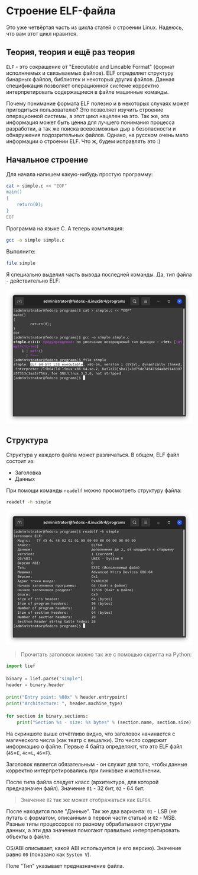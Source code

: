 # Строение ELF-файла

Это уже четвёртая часть из цикла статей о строении Linux. Надеюсь, что вам этот цикл нравится.

## Теория, теория и ещё раз теория
`ELF` - это сокращение от "Executable and Lincable Format" (формат исполняемых и связываемых файлов). ELF определяет структуру бинарных файлов, библиотек и некоторых других файлов. Данная спецификация позволяет операционной системе корректно интерпретировать содержащиеся в файле машинные команды.

Почему понимание формата ELF полезно и в некоторых случаях может пригодиться пользователю? Это позволяет изучить строение операционной системы, а этот цикл нацелен на это. Так же, эта информация может быть ценна для лучшего понимания процесса разработки, а так же поиска всевозможных дыр в безопасности и обнаружения подозрительных файлов. Однако, на русском очень мало информации о строении ELF. Что ж, будем исправлять это :)

## Начальное строение
Для начала напишем какую-нибудь простую программу:

```bash
cat > simple.c << "EOF"
main()
{
	return(0);
}
EOF
```

Программа на языке С. А теперь компиляция:

```bash
gcc -o simple simple.c
```

Выполните:

```bash
file simple
```

Я специально выделил часть вывода последней команды. Да, тип файла - действительно ELF:

![Тип файла](pic/file.png)

## Структура

Структура у каждого файла может различаться. В общем, ELF файл состоит из:
* Заголовка
* Данных



При помощи команды `readelf` можно просмотреть структуру файла:

```bash
readelf -h simple
```

![Заголовок](pic/readelf.png)

> Прочитать заголовок можно так же с помощью скрипта на Python:
```python
import lief

binary = lief.parse("simple")
header = binary.header

print("Entry point: %08x" % header.entrypoint)
print("Architecture: ", header.machine_type)

for section in binary.sections:
    print("Section %s - size: %s bytes" % (section.name, section.size)
```

На скриншоте выше отчётливо видно, что заголовок начинается с магического числа (как театр с вешалки). Это число содержит информацию о файле. Первые 4 байта определяют, что это ELF файл (`45`=`E`, `4c`=`L`, `46`=`F`).

Заголовок является обязательным - он служит для того, чтобы данные корректно интерпретировались при линковке и исполнении.

После типа файла следует класс (архитектура, для которой предназначен файл). Значение `01` - 32 бит, `02` - 64 бит.

> Значение `02` так же может отображаться как `ELF64`.

После находится поле "Данные". Так же два варианта: `01` - LSB (не путать с форматом, описанным в первой части статьи) и `02` - MSB. Разные типы процессоров по разному обрабатывают структуры данных, а эти два значения помогают правильно интерпретировать объекты в файле.

OS/ABI описывает, какой ABI используется (и его версию). Значение равно `00` (показано как `System V`).

Поле "Тип" указывает предназначение файла.
